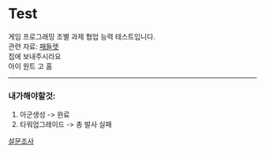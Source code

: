 # Test
게임 프로그래밍 조별 과제 협업 능력 테스트입니다.  
관련 자료:  [패들렛](https://padlet.com/kko18_2302digital/padlet-gaphy0ff452flnyr)  
  집에 보내주시라요  
  아이 원트 고 홈  
  ***
  ### 내가해야할것: 
  1. 아군생성 -> 완료
  2. 타워업그레이드 -> 총 발사 실패

[설문조사](https://docs.google.com/forms/d/1EvA9L-07X2tIAQC5a8xZaTuzBsviKJvO0ot335K8fqE/edit?pli=1)
    
